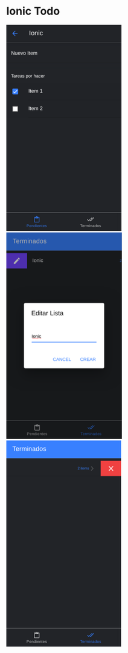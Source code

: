 <h1>Ionic Todo</h1>
<img src="./src/assets/check.png">
<br>
<img src="./src/assets/EditarLista.png">
<br>
<img src="./src/assets/Eliminar.png">
